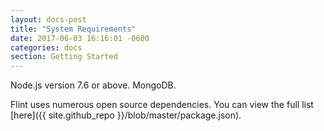 ```yaml
---
layout: docs-post
title: "System Requirements"
date: 2017-06-03 16:16:01 -0600
categories: docs
section: Getting Started
---
```

Node.js version 7.6 or above.
MongoDB.

Flint uses numerous open source dependencies. You can view the full list [here]({{ site.github_repo }}/blob/master/package.json).